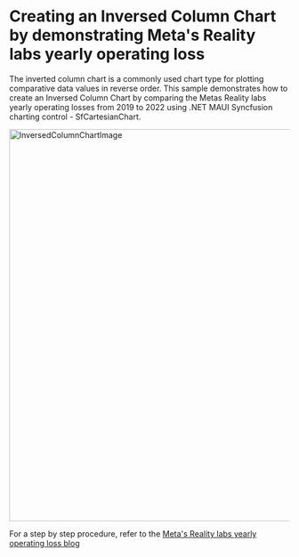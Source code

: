 # Creating an Inversed Column Chart by demonstrating Meta's Reality labs yearly operating loss
The inverted column chart is a commonly used chart type for plotting comparative data values in reverse order. This sample demonstrates how to create an Inversed Column Chart by comparing the Metas Reality labs yearly operating losses from 2019 to 2022 using .NET MAUI Syncfusion charting control - SfCartesianChart.

<img width="705" alt="InversedColumnChartImage" src="https://user-images.githubusercontent.com/105496706/233114790-3b9a0ac8-228f-494b-a897-73790479c706.png">

For a step by step procedure, refer to the [Meta's Reality labs yearly operating loss blog]() 
